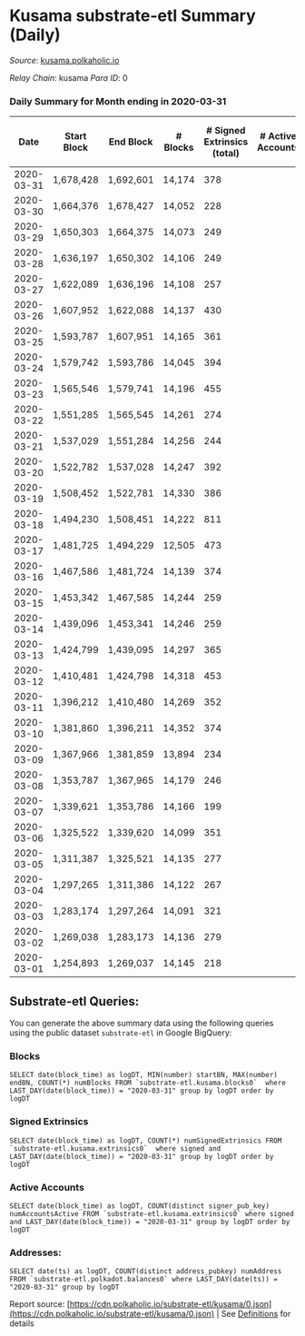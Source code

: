 # Kusama substrate-etl Summary (Daily)

_Source_: [kusama.polkaholic.io](https://kusama.polkaholic.io)

*Relay Chain*: kusama
*Para ID*: 0



### Daily Summary for Month ending in 2020-03-31


| Date | Start Block | End Block | # Blocks | # Signed Extrinsics (total) | # Active Accounts | # Passive | # New | # Addresses with Balances | # Events | # Transfers | # XCM Transfers In | # XCM Transfers Out |
| ---- | ----------- | --------- | -------- | --------------------------- | ----------------- | --------- | ----- | ------------------------- | -------- | ----------- | ------------------ | ------------------- |
| 2020-03-31 | 1,678,428 | 1,692,601 | 14,174  | 378 |  |  |  | 6,201 | 44,715 | 189 ($4,419,714.66) |   |   |
| 2020-03-30 | 1,664,376 | 1,678,427 | 14,052  | 228 |  |  |  |  | 42,461 | 78 ($8,311,702.02) |   |   |
| 2020-03-29 | 1,650,303 | 1,664,375 | 14,073  | 249 |  |  |  |  | 44,293 | 113 ($2,430,475.87) |   |   |
| 2020-03-28 | 1,636,197 | 1,650,302 | 14,106  | 249 |  |  |  |  | 42,648 | 122 ($3,335,066.48) |   |   |
| 2020-03-27 | 1,622,089 | 1,636,196 | 14,108  | 257 |  |  |  |  | 42,188 | 115 ($8,541,689.17) |   |   |
| 2020-03-26 | 1,607,952 | 1,622,088 | 14,137  | 430 |  |  |  |  | 43,747 | 203 ($8,630,054.61) |   |   |
| 2020-03-25 | 1,593,787 | 1,607,951 | 14,165  | 361 |  |  |  |  | 43,041 | 190 ($13,167,020.51) |   |   |
| 2020-03-24 | 1,579,742 | 1,593,786 | 14,045  | 394 |  |  |  |  | 43,211 | 191 ($16,509,446.86) |   |   |
| 2020-03-23 | 1,565,546 | 1,579,741 | 14,196  | 455 |  |  |  |  | 45,706 | 151 ($6,521,623.43) |   |   |
| 2020-03-22 | 1,551,285 | 1,565,545 | 14,261  | 274 |  |  |  |  | 43,852 | 84 ($46,006.97) |   |   |
| 2020-03-21 | 1,537,029 | 1,551,284 | 14,256  | 244 |  |  |  |  | 43,734 | 76 ($25,095.79) |   |   |
| 2020-03-20 | 1,522,782 | 1,537,028 | 14,247  | 392 |  |  |  |  | 38,327 | 133 ($421,841.40) |   |   |
| 2020-03-19 | 1,508,452 | 1,522,781 | 14,330  | 386 |  |  |  |  | 32,671 | 39 ($1,892,628.48) |   |   |
| 2020-03-18 | 1,494,230 | 1,508,451 | 14,222  | 811 |  |  |  |  | 33,548 | 83 ($13,459,749.73) |   |   |
| 2020-03-17 | 1,481,725 | 1,494,229 | 12,505  | 473 |  |  |  |  | 36,092 | 87 ($5,152,993.22) |   |   |
| 2020-03-16 | 1,467,586 | 1,481,724 | 14,139  | 374 |  |  |  |  | 43,185 | 186 ($8,454,217.19) |   |   |
| 2020-03-15 | 1,453,342 | 1,467,585 | 14,244  | 259 |  |  |  |  | 41,634 | 126 ($7,563,389.83) |   |   |
| 2020-03-14 | 1,439,096 | 1,453,341 | 14,246  | 259 |  |  |  |  | 41,809 | 106 ($1,275,972.43) |   |   |
| 2020-03-13 | 1,424,799 | 1,439,095 | 14,297  | 365 |  |  |  |  | 42,396 | 167 ($20,176,748.62) |   |   |
| 2020-03-12 | 1,410,481 | 1,424,798 | 14,318  | 453 |  |  |  |  | 42,376 | 244 ($28,923,744.81) |   |   |
| 2020-03-11 | 1,396,212 | 1,410,480 | 14,269  | 352 |  |  |  |  | 41,478 | 228 ($26,387,739.06) |   |   |
| 2020-03-10 | 1,381,860 | 1,396,211 | 14,352  | 374 |  |  |  |  | 41,811 | 153 ($2,571,858.27) |   |   |
| 2020-03-09 | 1,367,966 | 1,381,859 | 13,894  | 234 |  |  |  |  | 39,627 | 140 ($20,793,412.93) |   |   |
| 2020-03-08 | 1,353,787 | 1,367,965 | 14,179  | 246 |  |  |  |  | 40,385 | 173 ($12,259,448.84) |   |   |
| 2020-03-07 | 1,339,621 | 1,353,786 | 14,166  | 199 |  |  |  |  | 40,077 | 139 ($6,680,371.99) |   |   |
| 2020-03-06 | 1,325,522 | 1,339,620 | 14,099  | 351 |  |  |  |  | 40,737 | 271 ($40,354,872.49) |   |   |
| 2020-03-05 | 1,311,387 | 1,325,521 | 14,135  | 277 |  |  |  |  | 40,653 | 176 ($15,633,817.51) |   |   |
| 2020-03-04 | 1,297,265 | 1,311,386 | 14,122  | 267 |  |  |  |  | 40,702 | 160 ($4,445,672.41) |   |   |
| 2020-03-03 | 1,283,174 | 1,297,264 | 14,091  | 321 |  |  |  |  | 40,931 | 196 ($26,489,755.39) |   |   |
| 2020-03-02 | 1,269,038 | 1,283,173 | 14,136  | 279 |  |  |  |  | 40,794 | 154 ($16,269,731.64) |   |   |
| 2020-03-01 | 1,254,893 | 1,269,037 | 14,145  | 218 |  |  |  |  | 40,572 | 136 ($2,905,510.16) |   |   |

## Substrate-etl Queries:
You can generate the above summary data using the following queries using the public dataset `substrate-etl` in Google BigQuery:


### Blocks
```
SELECT date(block_time) as logDT, MIN(number) startBN, MAX(number) endBN, COUNT(*) numBlocks FROM `substrate-etl.kusama.blocks0`  where LAST_DAY(date(block_time)) = "2020-03-31" group by logDT order by logDT
```


### Signed Extrinsics
```
SELECT date(block_time) as logDT, COUNT(*) numSignedExtrinsics FROM `substrate-etl.kusama.extrinsics0`  where signed and LAST_DAY(date(block_time)) = "2020-03-31" group by logDT order by logDT
```


### Active Accounts
```
SELECT date(block_time) as logDT, COUNT(distinct signer_pub_key) numAccountsActive FROM `substrate-etl.kusama.extrinsics0` where signed and LAST_DAY(date(block_time)) = "2020-03-31" group by logDT order by logDT
```


### Addresses:
```
SELECT date(ts) as logDT, COUNT(distinct address_pubkey) numAddress FROM `substrate-etl.polkadot.balances0` where LAST_DAY(date(ts)) = "2020-03-31" group by logDT
```



Report source: [https://cdn.polkaholic.io/substrate-etl/kusama/0.json](https://cdn.polkaholic.io/substrate-etl/kusama/0.json) | See [Definitions](/DEFINITIONS.md) for details

